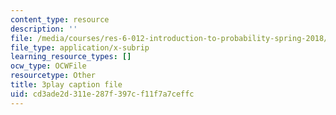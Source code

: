 ```yaml
---
content_type: resource
description: ''
file: /media/courses/res-6-012-introduction-to-probability-spring-2018/cd3ade2d311e287f397cf11f7a7ceffc_ZWo1XgAQE5k.srt
file_type: application/x-subrip
learning_resource_types: []
ocw_type: OCWFile
resourcetype: Other
title: 3play caption file
uid: cd3ade2d-311e-287f-397c-f11f7a7ceffc
---
```

